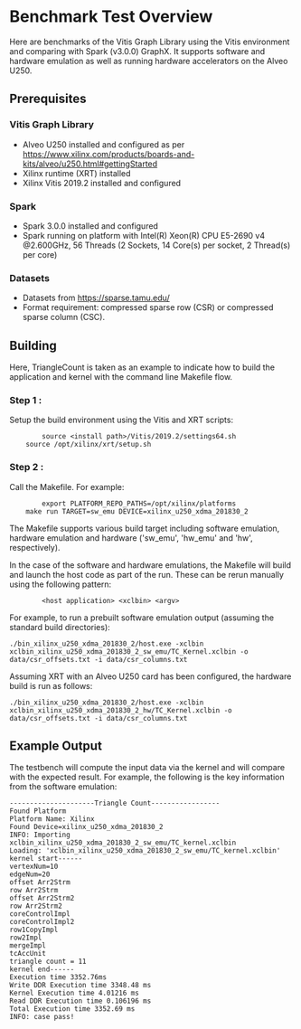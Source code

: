 # Benchmark Test Overview

Here are benchmarks of the Vitis Graph Library using the Vitis environment and comparing with Spark (v3.0.0) GraphX. It supports software and hardware emulation as well as running hardware accelerators on the Alveo U250.

## Prerequisites

### Vitis Graph Library
- Alveo U250 installed and configured as per https://www.xilinx.com/products/boards-and-kits/alveo/u250.html#gettingStarted
- Xilinx runtime (XRT) installed
- Xilinx Vitis 2019.2 installed and configured

### Spark
- Spark 3.0.0 installed and configured
- Spark running on platform with Intel(R) Xeon(R) CPU E5-2690 v4 @2.600GHz, 56 Threads (2 Sockets, 14 Core(s) per socket, 2 Thread(s) per core)

### Datasets
- Datasets from https://sparse.tamu.edu/
- Format requirement: compressed sparse row (CSR) or compressed sparse column (CSC).

## Building

Here, TriangleCount is taken as an example to indicate how to build the application and kernel with the command line Makefile flow.

### Step 1 :

Setup the build environment using the Vitis and XRT scripts:

```
        source <install path>/Vitis/2019.2/settings64.sh
	source /opt/xilinx/xrt/setup.sh
```

### Step 2 :

Call the Makefile. For example:

```
        export PLATFORM_REPO_PATHS=/opt/xilinx/platforms
	make run TARGET=sw_emu DEVICE=xilinx_u250_xdma_201830_2
```

The Makefile supports various build target including software emulation, hardware emulation and hardware ('sw_emu', 'hw_emu' and 'hw', respectively). 

In the case of the software and hardware emulations, the Makefile will build and launch the host code as part of the run.  These can be rerun manually using the following pattern:

```
        <host application> <xclbin> <argv>
```

For example, to run a prebuilt software emulation output (assuming the standard build directories):

```
./bin_xilinx_u250_xdma_201830_2/host.exe -xclbin xclbin_xilinx_u250_xdma_201830_2_sw_emu/TC_Kernel.xclbin -o data/csr_offsets.txt -i data/csr_columns.txt
```

Assuming XRT with an Alveo U250 card has been configured, the hardware build is run as follows:

```
./bin_xilinx_u250_xdma_201830_2/host.exe -xclbin xclbin_xilinx_u250_xdma_201830_2_hw/TC_Kernel.xclbin -o data/csr_offsets.txt -i data/csr_columns.txt
```

## Example Output

The testbench will compute the input data via the kernel and will compare with the expected result. For example, the following is the key information from the software emulation:

```
---------------------Triangle Count-----------------
Found Platform
Platform Name: Xilinx
Found Device=xilinx_u250_xdma_201830_2
INFO: Importing xclbin_xilinx_u250_xdma_201830_2_sw_emu/TC_kernel.xclbin
Loading: 'xclbin_xilinx_u250_xdma_201830_2_sw_emu/TC_kernel.xclbin'
kernel start------
vertexNum=10
edgeNum=20
offset Arr2Strm
row Arr2Strm
offset Arr2Strm2
row Arr2Strm2
coreControlImpl
coreControlImpl2
row1CopyImpl
row2Impl
mergeImpl
tcAccUnit
triangle count = 11
kernel end------
Execution time 3352.76ms
Write DDR Execution time 3348.48 ms
Kernel Execution time 4.01216 ms
Read DDR Execution time 0.106196 ms
Total Execution time 3352.69 ms
INFO: case pass!

```


